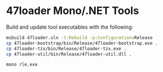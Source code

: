 # 47loader Mono/.NET Tools

Build and update tool executables with the following:

```bash
msbuild 47loader.sln -t:Rebuild -p:Configuration=Release
cp 47loader-bootstrap/bin/Release/47loader-bootstrap.exe .
cp 47loader-tzx/bin/Release/47loader-tzx.exe .
cp 47loader-util/bin/Release/47loader-util.dll .
```

```bash
mono rle.exe
```